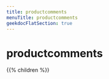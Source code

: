 ```yaml
---
title: productcomments
menuTitle: productcomments 
geekdocFlatSection: true
---
```

        
# productcomments

{{% children %}}